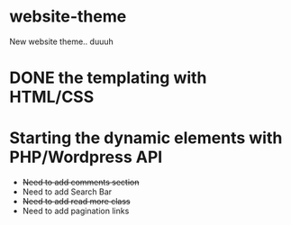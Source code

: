 # website-theme
New website theme.. duuuh


# DONE the templating with HTML/CSS
# Starting the dynamic elements with PHP/Wordpress API


* <s>Need to add comments section</s>
* Need to add Search Bar
* <s>Need to add read more class</s>
* Need to add pagination links